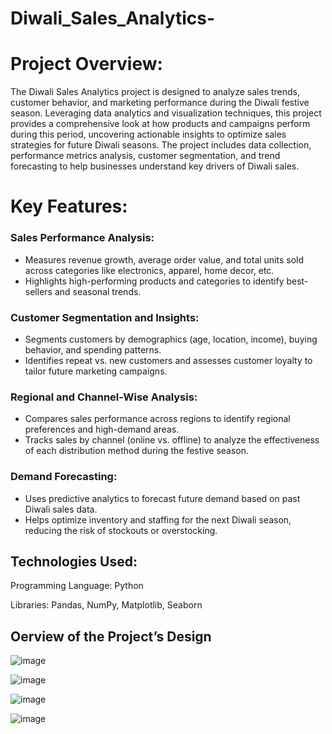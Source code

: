 # Diwali_Sales_Analytics-

# Project Overview:
The Diwali Sales Analytics project is designed to analyze sales trends, customer behavior, and marketing performance during the Diwali festive season. Leveraging data analytics and visualization techniques, this project provides a comprehensive look at how products and campaigns perform during this period, uncovering actionable insights to optimize sales strategies for future Diwali seasons. The project includes data collection, performance metrics analysis, customer segmentation, and trend forecasting to help businesses understand key drivers of Diwali sales.

# Key Features:
### Sales Performance Analysis:
- Measures revenue growth, average order value, and total units sold across categories like electronics, apparel, home decor, etc.
- Highlights high-performing products and categories to identify best-sellers and seasonal trends.

### Customer Segmentation and Insights:
- Segments customers by demographics (age, location, income), buying behavior, and spending patterns.
- Identifies repeat vs. new customers and assesses customer loyalty to tailor future marketing campaigns.

### Regional and Channel-Wise Analysis:
- Compares sales performance across regions to identify regional preferences and high-demand areas.
- Tracks sales by channel (online vs. offline) to analyze the effectiveness of each distribution method during the festive season.

### Demand Forecasting:
- Uses predictive analytics to forecast future demand based on past Diwali sales data.
- Helps optimize inventory and staffing for the next Diwali season, reducing the risk of stockouts or overstocking.

## Technologies Used:

Programming Language: Python

Libraries: Pandas, NumPy, Matplotlib, Seaborn


## Oerview of the Project’s Design

![image](https://github.com/user-attachments/assets/2441aa79-ecb5-421e-a0d0-c75f2de10103)

![image](https://github.com/user-attachments/assets/a992921f-ec10-41d0-aef4-c612a47388c0)

![image](https://github.com/user-attachments/assets/1d610ca7-90cc-44f8-a3bf-75b55f57bceb)

![image](https://github.com/user-attachments/assets/3463b0e0-67a7-4c5d-b4bc-6a02bbb2883f)







